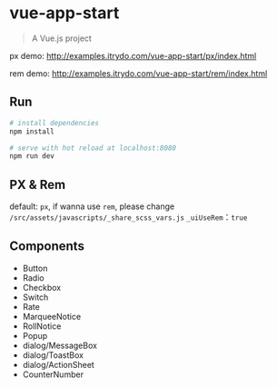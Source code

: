 # vue-app-start

> A Vue.js project

px demo: http://examples.itrydo.com/vue-app-start/px/index.html

rem demo: http://examples.itrydo.com/vue-app-start/rem/index.html

## Run

``` bash
# install dependencies
npm install

# serve with hot reload at localhost:8080
npm run dev
```

## PX & Rem
default: `px`, if wanna use `rem`, please change `/src/assets/javascripts/_share_scss_vars.js`
`_uiUseRem`：`true`  

## Components
- Button
- Radio
- Checkbox
- Switch
- Rate
- MarqueeNotice
- RollNotice
- Popup
- dialog/MessageBox
- dialog/ToastBox
- dialog/ActionSheet
- CounterNumber
